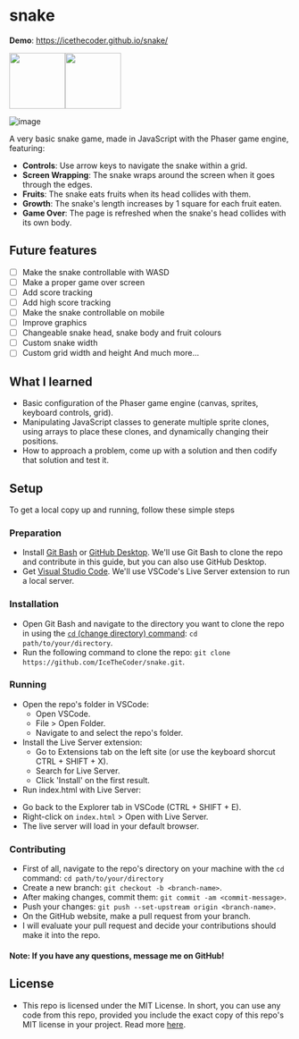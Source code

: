 # snake
**Demo**: https://icethecoder.github.io/snake/

<img src="https://raw.githubusercontent.com/bablubambal/All_logo_and_pictures/1ac69ce5fbc389725f16f989fa53c62d6e1b4883/social%20icons/html5.svg" height="100"><img src="https://raw.githubusercontent.com/bablubambal/All_logo_and_pictures/1ac69ce5fbc389725f16f989fa53c62d6e1b4883/social%20icons/javascript.svg" height="100">

![image](https://github.com/IceTheCoder/snake/assets/115871297/ad5fcd72-957a-44f1-9010-3a0edd070e70)

A very basic snake game, made in JavaScript with the Phaser game engine, featuring:
* **Controls**: Use arrow keys to navigate the snake within a grid.
* **Screen Wrapping**: The snake wraps around the screen when it goes through the edges.
* **Fruits**: The snake eats fruits when its head collides with them.
* **Growth**: The snake's length increases by 1 square for each fruit eaten.
* **Game Over**: The page is refreshed when the snake's head collides with its own body.

## Future features
- [ ] Make the snake controllable with WASD
- [ ] Make a proper game over screen
- [ ] Add score tracking
- [ ] Add high score tracking
- [ ] Make the snake controllable on mobile
- [ ] Improve graphics
- [ ] Changeable snake head, snake body and fruit colours
- [ ] Custom snake width
- [ ] Custom grid width and height
And much more...

## What I learned
- Basic configuration of the Phaser game engine (canvas, sprites, keyboard controls, grid).
- Manipulating JavaScript classes to generate multiple sprite clones, using arrays to place these clones, and dynamically changing their positions.
- How to approach a problem, come up with a solution and then codify that solution and test it.   

## Setup
To get a local copy up and running, follow these simple steps

### Preparation
- Install [Git Bash](https://git-scm.com/downloads)  or [GitHub Desktop](https://desktop.github.com/). We'll use Git Bash to clone the repo and contribute in this guide, but you can also use GitHub Desktop.
- Get [Visual Studio Code](https://code.visualstudio.com/). We'll use VSCode's Live Server extension to run a local server.

### Installation
- Open Git Bash and navigate to the directory you want to clone the repo in using the [`cd` (change directory) command](https://stackoverflow.com/questions/8961334/how-to-change-folder-with-git-bash): `cd path/to/your/directory`.
- Run the following command to clone the repo: `git clone https://github.com/IceTheCoder/snake.git`.

### Running
- Open the repo's folder in VSCode:
  * Open VSCode.
  * File > Open Folder.
  * Navigate to and select the repo's folder.
- Install the Live Server extension:
  * Go to Extensions tab on the left site (or use the keyboard shorcut CTRL + SHIFT + X).
  * Search for Live Server.
  * Click 'Install' on the first result.
 - Run index.html with Live Server:
  * Go back to the Explorer tab in VSCode (CTRL + SHIFT + E).
  * Right-click on `index.html` > Open with Live Server.
  * The live server will load in your default browser.

### Contributing
- First of all, navigate to the repo's directory on your machine with the `cd` command: `cd path/to/your/directory`
- Create a new branch: `git checkout -b <branch-name>`.
- After making changes, commit them: `git commit -am <commit-message>`.
- Push your changes: `git push --set-upstream origin <branch-name>`.
- On the GitHub website, make a pull request from your branch.
- I will evaluate your pull request and decide your contributions should make it into the repo.

#### Note: If you have any questions, message me on GitHub!

## License
- This repo is licensed under the MIT License. In short, you can use any code from this repo, provided you include the exact copy of this repo's MIT license in your project. Read more [here](https://github.com/IceTheCoder/snake/blob/main/LICENSE).
